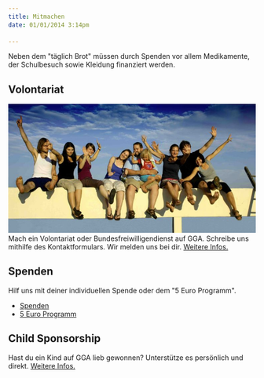 ```yaml
---
title: Mitmachen
date: 01/01/2014 3:14pm

---
```


Neben dem "täglich Brot" müssen durch Spenden vor allem Medikamente, der Schulbesuch sowie Kleidung finanziert werden.

## Volontariat
![Volunteers auf GGA](../images/volunteers-gga.jpg)  
Mach ein Volontariat oder Bundesfreiwilligendienst auf GGA. 
Schreibe uns mithilfe des Kontaktformulars. Wir melden uns bei dir.
[Weitere Infos.](http://godsgoldenacre.org/volunteering.html "God's Golden Acre Volunteering")

## Spenden

Hilf uns mit deiner individuellen Spende oder dem "5 Euro Programm".  
+ [Spenden](/impressum "Individuelle Spende")
+ [5 Euro Programm](http://godsgoldenacre.org/donate-now.html "God's Golden Acre Good Samaritan Fund")

## Child Sponsorship

Hast du ein Kind auf GGA lieb gewonnen? Unterstütze es persönlich und direkt. [Weitere Infos.](http://godsgoldenacre.org/childsponsorship.html "God's Golden Acre Childsponsorship")